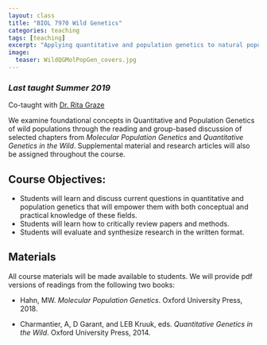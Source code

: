 ```yaml
---
layout: class
title: "BIOL 7970 Wild Genetics"
categories: teaching
tags: [teaching]
excerpt: "Applying quantitative and population genetics to natural populations"
image:
  teaser: WildQGMolPopGen_covers.jpg
---
```



### _Last taught Summer 2019_
Co-taught with <a href="https://wp.auburn.edu/grazelab/">Dr. Rita Graze</a>

We examine foundational concepts in Quantitative and Population Genetics of wild populations through the reading and group-based discussion of selected chapters from *Molecular Population Genetics* and *Quantitative Genetics in the Wild*. Supplemental material and research articles will also be assigned throughout the course.

## Course Objectives:
  - Students will learn and discuss current questions in quantitative and population genetics that will empower them with both conceptual and practical knowledge of these fields.
  - Students will learn how to critically review papers and methods.
  - Students will evaluate and synthesize research in the written format.

## Materials
All course materials will be made available to students. We will provide pdf versions of readings from the following two books:

  - Hahn, MW. *Molecular Population Genetics*. Oxford University Press, 2018. 

  - Charmantier, A, D Garant, and LEB Kruuk, eds. *Quantitative Genetics in the Wild*. Oxford University Press, 2014.


